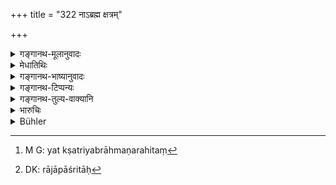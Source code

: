 +++
title = "322 नाऽब्रह्म क्षत्रम्"

+++

<details><summary>गङ्गानथ-मूलानुवादः</summary>

The Kṣatriya flourishes not without the Brāhmaṇa; the Brāhmaṇa prospers not without the Kṣatriya; the Brāhmaṇa and the Kṣatriya, when united, prosper here as also in the other world.—(322)
</details>

<details><summary>मेधातिथिः</summary>

यत् क्षत्रं यद् ब्राह्मणरहितं[^७७७] राज्यम्, मन्त्रिपुरोहितादयो यत्र न ब्राह्मणाः, तत्र कुतः समृद्धिः । एवं ब्राह्मणा अपि राजोपाश्रिताः[^७७८] कुतः संपत्तिं लभन्ते । उभौ युक्तौ जगज् जयतः । **ब्रह्मक्षत्र**शब्दौ ब्राह्मणक्षत्रियजातिवचनौ ॥ ९.३२२ ॥


[^७७८]:
     DK: rājāpāśritāḥ


[^७७७]:
     M G: yat kṣatriyabrāhmaṇarahitaṃ
</details>

<details><summary>गङ्गानथ-भाष्यानुवादः</summary>

The ‘*Kṣatriya*’—*i.e*., the realm.—‘*Without the Brāhmaṇa*’—*i.e*., where neither the councillors nor the priests and other officials are Brāhmaṇas,—how can there be any prosperity?

Similarly Brāhmaṇas obtain prosperity only when resting upon Kṣatriyas.

When both are united, they are successful.

The terms ‘*Brahma*’ and ‘*Kṣatra*’ in this verse stand for the two castes, *Brāhmaṇa* and *Kṣatriya*.—(322)
</details>

<details><summary>गङ्गानथ-टिप्पन्यः</summary>

This verse is quoted in *Vīramitrodaya* (Rājanīti, p. 143).
</details>

<details><summary>गङ्गानथ-तुल्य-वाक्यानि</summary>

**(verses 9.313-322)  
**

See Comparative notes for [Verse 9.313].
</details>

<details><summary>भारुचिः</summary>

दशभिः श्लोकैर् दण्ड्यनिग्रहप्रकरणे ब्राह्मणाः प्रशस्यन्ते । सत्य् अपि शास्त्रे तदपेक्षयाइषां क्षान्तिम् आश्रित्य मृदूपक्रमो निग्रहो यथा स्यात् स्ववृत्तस्थापनार्थम् इत्य् एवमर्थम् इदम् ॥ ९.३१३–२२ ॥
</details>

<details><summary>Bühler</summary>

322	Kshatriyas prosper not without Brahmanas, Brahmanas prosper not without Kshatriyas; Brahmanas and Kshatriyas, being closely united, prosper in this (world) and in the next.
</details>
